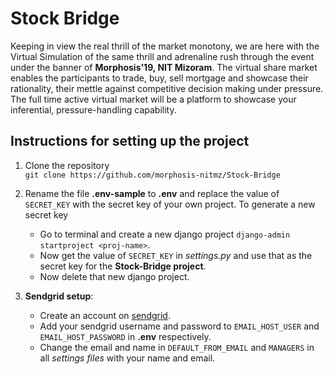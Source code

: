 # Stock Bridge

Keeping in view the real thrill of the market monotony, we are here with the Virtual Simulation of the same thrill and adrenaline rush through the event under the banner of **Morphosis'19, NIT Mizoram**. The virtual share market enables the participants to trade, buy, sell mortgage and showcase their rationality, their mettle against competitive decision making under pressure. The full time active virtual market will be a platform to showcase your inferential, pressure-handling capability.

## Instructions for setting up the project

1. Clone the repository  
   `git clone https://github.com/morphosis-nitmz/Stock-Bridge`

2. Rename the file **.env-sample** to **.env** and replace the value of `SECRET_KEY` with the secret key of your own project. To generate a new secret key

   - Go to terminal and create a new django project `django-admin startproject <proj-name>`.
   - Now get the value of `SECRET_KEY` in _settings.py_ and use that as the secret key for the **Stock-Bridge project**.
   - Now delete that new django project.

3. **Sendgrid setup**:
   - Create an account on [sendgrid](https://sendgrid.com/).
   - Add your sendgrid username and password to `EMAIL_HOST_USER` and `EMAIL_HOST_PASSWORD` in **.env** respectively.
   - Change the email and name in `DEFAULT_FROM_EMAIL` and `MANAGERS` in all _settings files_ with your name and email.
